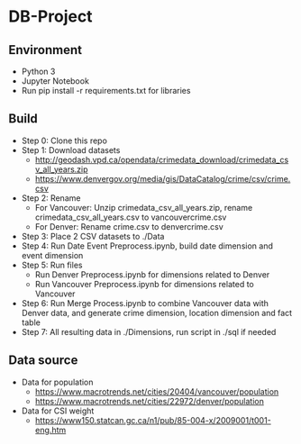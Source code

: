 # DB-Project
## Environment
- Python 3
- Jupyter Notebook
- Run pip install -r requirements.txt for libraries
## Build
- Step 0: Clone this repo
- Step 1: Download datasets
  - http://geodash.vpd.ca/opendata/crimedata_download/crimedata_csv_all_years.zip
  - https://www.denvergov.org/media/gis/DataCatalog/crime/csv/crime.csv
- Step 2: Rename
  - For Vancouver: Unzip crimedata_csv_all_years.zip, rename crimedata_csv_all_years.csv to vancouvercrime.csv
  - For Denver: Rename crime.csv to denvercrime.csv
- Step 3: Place 2 CSV datasets to ./Data
- Step 4: Run Date Event Preprocess.ipynb, build date dimension and event dimension
- Step 5: Run files
  - Run Denver Preprocess.ipynb for dimensions related to Denver
  - Run Vancouver Preprocess.ipynb for dimensions related to Vancouver
- Step 6: Run Merge Process.ipynb to combine Vancouver data with Denver data, and generate crime dimension, location dimension and fact table
- Step 7: All resulting data in ./Dimensions, run script in ./sql if needed
## Data source
- Data for population 
  - https://www.macrotrends.net/cities/20404/vancouver/population
  - https://www.macrotrends.net/cities/22972/denver/population
- Data for CSI weight
  - https://www150.statcan.gc.ca/n1/pub/85-004-x/2009001/t001-eng.htm
